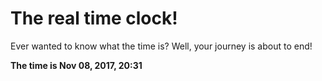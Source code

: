 # The real time clock!

Ever wanted to know what the time is? Well, your journey is about to end!

**The time is Nov 08, 2017, 20:31**